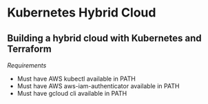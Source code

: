 # Kubernetes Hybrid Cloud
## Building a hybrid cloud with Kubernetes and Terraform

_Requirements_
* Must have AWS kubectl available in PATH
* Must have AWS aws-iam-authenticator available in PATH
* Must have gcloud cli available in PATH

